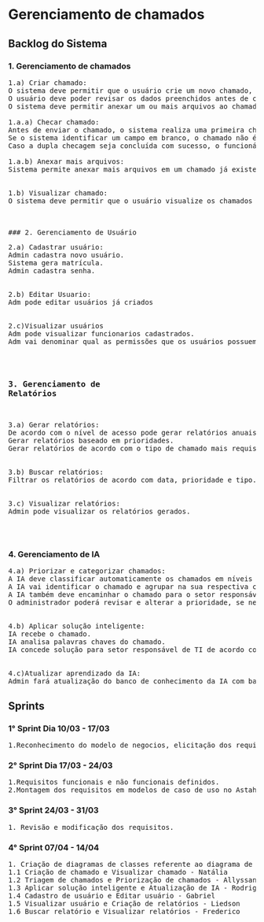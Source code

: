 # Gerenciamento de chamados

  
## Backlog do Sistema

### 1. Gerenciamento de chamados

<pre>1.a) Criar chamado:
O sistema deve permitir que o usuário crie um novo chamado, informando título, descrição, categoria e prioridade.
O usuário deve poder revisar os dados preenchidos antes de confirmar o envio do chamado.
O sistema deve permitir anexar um ou mais arquivos ao chamado antes do envio e também após o chamado ter sido criado (enquanto estiver em aberto).<br>
1.a.a) Checar chamado:
Antes de enviar o chamado, o sistema realiza uma primeira checagem para garantir que todos os campos obrigatórios estejam preenchidos. 
Se o sistema identificar um campo em branco, o chamado não é enviado e o funcionário é informado para preencher os dados. 
Caso a dupla checagem seja concluída com sucesso, o funcionário envia o chamado para a equipe de suporte.<br>
1.a.b) Anexar mais arquivos:
Sistema permite anexar mais arquivos em um chamado já existente.<br>
  
1.b) Visualizar chamado:
O sistema deve permitir que o usuário visualize os chamados criados, de acordo com o seu nível de acesso.<br>


### 2. Gerenciamento de Usuário
<pre>2.a) Cadastrar usuário:
Admin cadastra novo usuário.
Sistema gera matrícula.
Admin cadastra senha.<br>
  
2.b) Editar Usuario:
Adm pode editar usuários já criados<br>
  
2.c)Visualizar usuários
Adm pode visualizar funcionarios cadastrados.
Adm vai denominar qual as permissões que os usuários possuem</pre>

### 3. Gerenciamento de Relatórios

<pre>3.a) Gerar relatórios:
De acordo com o nível de acesso pode gerar relatórios anuais, mensais e semanais.
Gerar relatórios baseado em prioridades.
Gerar relatórios de acordo com o tipo de chamado mais requisitado.<br>

3.b) Buscar relatórios:
Filtrar os relatórios de acordo com data, prioridade e tipo.<br>

3.c) Visualizar relatórios:
Admin pode visualizar os relatórios gerados.</pre>
</pre>

### 4. Gerenciamento de IA

<pre>4.a) Priorizar e categorizar chamados:
A IA deve classificar automaticamente os chamados em níveis de prioridade (alta, média, baixa) com base no conteúdo e na urgência relatada.
A IA vai identificar o chamado e agrupar na sua respectiva categoria.
A IA também deve encaminhar o chamado para o setor responsável com base na análise feita.
O administrador poderá revisar e alterar a prioridade, se necessário.<br>
  
4.b) Aplicar solução inteligente:
IA recebe o chamado.
IA analisa palavras chaves do chamado.
IA concede solução para setor responsável de TI de acordo com o sugerido pelas palavras chaves.<br>

4.c)Atualizar aprendizado da IA:
Admin fará atualização do banco de conhecimento da IA com base em chamados resolvidos pela equipe de suporte de TI, será feito somente em casos que a IA não encontrou uma solução por palavras chaves.</pre>
</pre>

## Sprints

### 1° Sprint Dia 10/03 - 17/03
<pre>1.Reconhecimento do modelo de negocios, elicitação dos requisitos.
</pre>
### 2° Sprint Dia 17/03 - 24/03
<pre>1.Requisitos funcionais e não funcionais definidos.
2.Montagem dos requisitos em modelos de caso de uso no Astah.
</pre>
### 3° Sprint 24/03 - 31/03
<pre>
1. Revisão e modificação dos requisitos.
</pre>
### 4° Sprint 07/04 - 14/04
<pre>
1. Criação de diagramas de classes referente ao diagrama de casos de uso.
1.1 Criação de chamado e Visualizar chamado - Natália
1.2 Triagem de chamados e Priorização de chamados - Allyssan
1.3 Aplicar solução inteligente e Atualização de IA - Rodrigo
1.4 Cadastro de usuário e Editar usuário - Gabriel
1.5 Visualizar usuário e Criação de relatórios - Liedson
1.6 Buscar relatório e Visualizar relatórios - Frederico
</pre>

